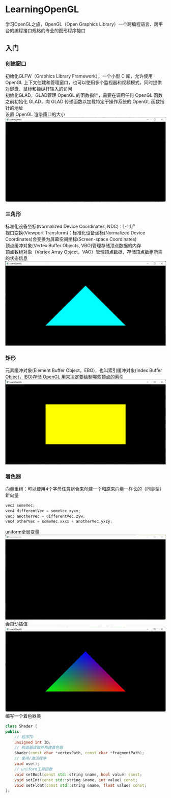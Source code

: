 # LearningOpenGL
学习OpenGL之旅，OpenGL（Open Graphics Library）一个跨编程语言、跨平台的编程接口规格的专业的图形程序接口
## 入门
### 创建窗口
初始化GLFW（Graphics Library Framework），一个小型 C 库，允许使用 OpenGL 上下文创建和管理窗口，也可以使用多个监视器和视频模式，同时提供对键盘、鼠标和操纵杆输入的访问  
初始化GLAD，GLAD管理 OpenGL 的函数指针，需要在调用任何 OpenGL 函数之前初始化 GLAD，向 GLAD 传递函数以加载特定于操作系统的 OpenGL 函数指针的地址  
设置 OpenGL 渲染窗口的大小
![img.png](学习OpenGL之旅/入门/创建窗口.png)
### 三角形
标准化设备坐标(Normalized Device Coordinates, NDC)：[-1,1]³  
视口变换(Viewport Transform)：标准化设备坐标(Normalized Device Coordinates)会变换为屏幕空间坐标(Screen-space Coordinates)  
顶点缓冲对象(Vertex Buffer Objects, VBO)管理存储顶点数据的内存  
顶点数组对象（Vertex Array Object，VAO）管理顶点数据，存储顶点数组所需的状态信息
![img.png](学习OpenGL之旅/入门/三角形.png)
### 矩形
元素缓冲对象(Element Buffer Object，EBO)，也叫索引缓冲对象(Index Buffer Object，IBO)存储 OpenGL 用来决定要绘制哪些顶点的索引
![img.png](学习OpenGL之旅/入门/矩形.png)
### 着色器
向量重组：可以使用4个字母任意组合来创建一个和原来向量一样长的（同类型）新向量
```c++
vec2 someVec;
vec4 differentVec = someVec.xyxx;
vec3 anotherVec = differentVec.zyw;
vec4 otherVec = someVec.xxxx + anotherVec.yxzy;
```
uniform全局变量
![](学习OpenGL之旅/入门/变色矩形.gif)
会自动插值
![img.png](学习OpenGL之旅/入门/渐变.png)
编写一个着色器类
```c++
class Shader {
public:
    // 程序ID
    unsigned int ID;
    // 构造器读取并构建着色器
    Shader(const char *vertexPath, const char *fragmentPath);
    // 使用/激活程序
    void use();
    // uniform工具函数
    void setBool(const std::string &name, bool value) const;
    void setInt(const std::string &name, int value) const;
    void setFloat(const std::string &name, float value) const;
};
```